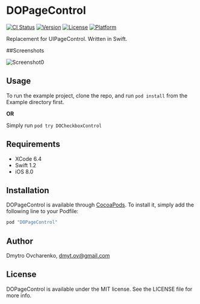 # DOPageControl

[![CI Status](http://img.shields.io/travis/dim0v/DOPageControl.svg?style=flat)](https://travis-ci.org/dim0v/DOPageControl)
[![Version](https://img.shields.io/cocoapods/v/DOPageControl.svg?style=flat)](http://cocoapods.org/pods/DOPageControl)
[![License](https://img.shields.io/cocoapods/l/DOPageControl.svg?style=flat)](http://cocoapods.org/pods/DOPageControl)
[![Platform](https://img.shields.io/cocoapods/p/DOPageControl.svg?style=flat)](http://cocoapods.org/pods/DOPageControl)

Replacement for UIPageControl. Written in Swift.

##Screenshots

![Screenshot0][img0] &nbsp;&nbsp;

## Usage

To run the example project, clone the repo, and run `pod install` from the Example directory first.

**OR**

Simply run `pod try DOCheckboxControl`

## Requirements

- XCode 6.4
- Swift 1.2
- iOS 8.0

## Installation

DOPageControl is available through [CocoaPods](http://cocoapods.org). To install
it, simply add the following line to your Podfile:

```ruby
pod "DOPageControl"
```

## Author

Dmytro Ovcharenko, dmyt.ov@gmail.com

## License

DOPageControl is available under the MIT license. See the LICENSE file for more info.

[img0]:https://raw.githubusercontent.com/dim0v/DOPageControl/master/Screenshots/Screenshot0.png